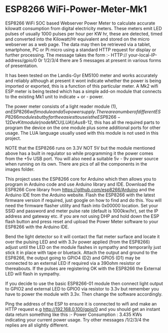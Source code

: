 # ESP8266 WiFi-Power-Meter-Mk1
ESP8266 WiFi SOC based Webserver Power Meter to calculate accurate kilowatt consumption from digital electricity meters. These meters emit LED pulses of usually 1000 pulses per hour per KW hr, these are detected, timed and converted into the Kilowatt/Hr equivalent and stored on the micro webserver as a web page. The data may then be retrieved via a tablet, smartphone, PC or Pi micro using a standard HTTP request for display or further processing. The message takes the form :-
  HTTP:// your-local-IP-address/gpio/0 0r 1/2/3/4 there are 5 messages at present in various forms of presentation.
  
It has been tested on the Landis-Gyr EM5100 meter and works accurately and reliably although at present it wont indicate whether the power is being imported or exported, this is a function of this particular meter. A Mk2 wifi ESP meter is being tested which has a simple add-on module that connects to the existing Mk1 unit to indicate + or - power.

The power meter consists  of a light reader module ($1), an ESP8266 wifi module and a 5v power supply. There are a number of different ESP8266 modules but by far the easiest to use is the ESP8266-12 Dev Kit module (nodeMCU (LUA)) Aus$8-12, this has all the required parts to program the device on the one module plus some additional ports for other usage. The LUA language usually used with this module is not used in this project.

NOTE that the ESP8266 runs on 3.3V NOT 5V but the module mentioned above has a built in regulator so while programming it the power comes from the +5v USB port. You will also need a suitable 5v - 9v power source when running on its own. There are pics of all the components in the images folder.

This project uses the ESP8266 core for Arduino which then allows you to program in Arduino code and use Arduino library and IDE. Download the ESP8266 Core library from https://github.com/esp8266/Arduino and the Arduino IDE from the Arduino website. Flash the ESP8266 with the latest firmware version if required, just google on how to find and do this. You will need the firmware flasher utility and flash into 0x00000 location. 
Set your SSID and password and meter pulse rate (default is 1000kw/hr), set the IP address and gateway etc. if you are not using DHP and hold down the ESP flash button and press reset and upload the Power Meter software to your ESP8266 with the Arduino IDE.

Bend the light detector so it will contact the flat meter surface and locate it over the pulsing LED and with 3.3v power applied (from the ESP8266) adjust until the LED on the module flashes in sympathy and temporarily just stick it in place with tape or bluetack. Attach the output and ground to the ESP8266, the output going to GPIO4 (D2) and GPIO5 (D1) may be connected to an external LED if required via a 390ohm resistor or thereabouts. If the pulses are registering OK with the ESP8266 the External LED will flash in sympathy. 

If you decide to use the basic ESP8266-01 module then connect light output to GPIO2 and external LED to GPIO0 via resistor to 3.3v but remember you have to power the module with 3.3v. Then change the software accordingly.

Ping the address of the ESP to ensure it is connected to wifi and make an HTTP request e.g http://192.168.0.100/gpio/0 and you should get an instant data return something like this :- Power Consumption : 3.435 KWs indicating your current power usage. Try other messages /1/2/3/4 the replies are all slightly different.
